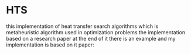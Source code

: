 # HTS
this implementation of heat transfer search algorithms which is metaheuristic algorithm used in optimization problems
the implementation based on a research paper at the end of it there is an example and my implementation is based on it 
paper:
